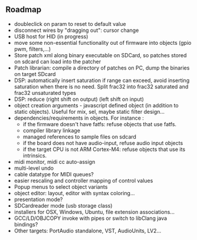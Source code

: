 ## Roadmap

* doubleclick on param to reset to default value
* disconnect wires by "dragging out": cursor change
* USB host for HID (in progress)
* move some non-essential functionality out of firmware into objects (gpio pwm, filters,...)
* Store patch xml along binary executable on SDCard, so patches stored on sdcard can load into the patcher
* Patch librarian: compile a directory of patches on PC, dump the binaries on target SDcard
* DSP: automatically insert saturation if range can exceed, avoid inserting saturation when there is no need. Split frac32 into frac32 saturated and frac32 unsaturated types
* DSP: reduce (right shift on output) (left shift on input)
* object creation arguments - javascript defined object (in addition to static objects). Useful for mix, sel, maybe static filter design...
* dependencies/requirements in objects. For instance :
    * if the firmware doesn't have fatfs: refuse objects that use fatfs.
    * compiler library linkage
    * managed references to sample files on sdcard
    * if the board does not have audio-input, refuse audio input objects
    * if the target CPU is not ARM Cortex-M4: refuse objects that use its intrinsics.               
* midi monitor, midi cc auto-assign
* multi-level undo
* cable datatype for MIDI queues?
* easier rescaling and controller mapping of control values
* Popup menus to select object variants
* object editor: layout, editor with syntax coloring...
* presentation mode?
* SDCardreader mode (usb storage class)
* installers for OSX, Windows, Ubuntu, file extension associations...
* GCC/LD/OBJCOPY invoke with pipes or switch to libClang java bindings?                
* Other targets: PortAudio standalone, VST, AudioUnits, LV2...
